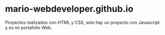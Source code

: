 # mario-webdeveloper.github.io
Proyectos realizados con HTML y CSS, solo hay un proyecto con Javascript y es mi portafolio Web.
